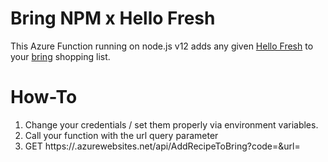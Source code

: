 # Bring NPM x Hello Fresh

This Azure Function running on node.js v12 adds any given [Hello Fresh](hellofresh.de) to your [bring](https://www.getbring.com/) shopping list.

# How-To
1. Change your credentials / set them properly via environment variables.
2. Call your function with the url query parameter
3. GET https://<name-of-your-function>.azurewebsites.net/api/AddRecipeToBring?code=<your-func-key>&url=<full-hello-freshrecipe-url>